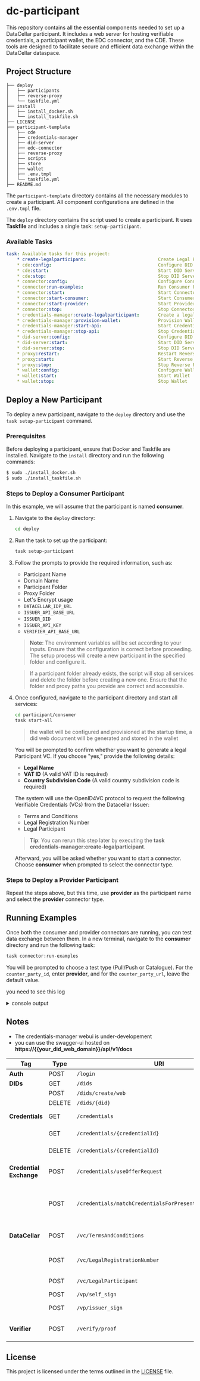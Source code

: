 # dc-participant

This repository contains all the essential components needed to set up a DataCellar participant. It includes a web server for hosting verifiable credentials, a participant wallet, the EDC connector, and the CDE. These tools are designed to facilitate secure and efficient data exchange within the DataCellar dataspace.

## Project Structure

```
├── deploy
│   ├── participants
│   ├── reverse-proxy
│   └── taskfile.yml
├── install
│   ├── install_docker.sh
│   └── install_taskfile.sh
├── LICENSE
├── participant-template
│   ├── cde
│   ├── credentials-manager
│   ├── did-server
│   ├── edc-connector
│   ├── reverse-proxy
│   ├── scripts
│   ├── store
│   ├── wallet
│   ├── .env.tmpl
│   └── taskfile.yml
├── README.md
```

The `participant-template` directory contains all the necessary modules to create a participant. All component configurations are defined in the `.env.tmpl` file.

The `deploy` directory contains the script used to create a participant. It uses **Taskfile** and includes a single task: `setup-participant`.

### Available Tasks

```yaml
task: Available tasks for this project:
    * create-legalparticipant:                           Create Legal Participant
    * cde:config:                                        Configure DID Server
    * cde:start:                                         Start DID Server
    * cde:stop:                                          Stop DID Server
    * connector:config:                                  Configure Connector
    * connector:run-examples:                            Run Consumer Pull/Push example
    * connector:start:                                   Start Connector
    * connector:start-consumer:                          Start Consumer Connector
    * connector:start-provider:                          Start Provider Connector
    * connector:stop:                                    Stop Connector
    * credentials-manager:create-legalparticipant:       Create a legal participant with legalname, vatid, and country_subdivision_code
    * credentials-manager:provision-wallet:              Provision Wallet
    * credentials-manager:start-api:                     Start Credentials Manager API
    * credentials-manager:stop-api:                      Stop Credentials Manager API
    * did-server:config:                                 Configure DID Server
    * did-server:start:                                  Start DID Server
    * did-server:stop:                                   Stop DID Server
    * proxy:restart:                                     Restart Reverse Proxy
    * proxy:start:                                       Start Reverse Proxy
    * proxy:stop:                                        Stop Reverse Proxy
    * wallet:config:                                     Configure Wallet
    * wallet:start:                                      Start Wallet
    * wallet:stop:                                       Stop Wallet
```

## Deploy a New Participant

To deploy a new participant, navigate to the `deploy` directory and use the `task setup-participant` command.

### Prerequisites

Before deploying a participant, ensure that Docker and Taskfile are installed. Navigate to the `install` directory and run the following commands:

```bash
$ sudo ./install_docker.sh 
$ sudo ./install_taskfile.sh 
```

### Steps to Deploy a Consumer Participant

In this example, we will assume that the participant is named **consumer**.

1. Navigate to the `deploy` directory:

   ```bash
   cd deploy
   ```

2. Run the task to set up the participant:

   ```bash
   task setup-participant
   ```

3. Follow the prompts to provide the required information, such as:
   - Participant Name 
   - Domain Name
   - Participant Folder
   - Proxy Folder
   - Let's Encrypt usage
   - `DATACELLAR_IDP_URL`
   - `ISSUER_API_BASE_URL`
   - `ISSUER_DID`
   - `ISSUER_API_KEY`
   - `VERIFIER_API_BASE_URL`

    > **Note**: The environment variables will be set according to your inputs. Ensure that the configuration is correct before proceeding. The setup process will create a new participant in the specified folder and configure it.

    > If a participant folder already exists, the script will stop all services and delete the folder before creating a new one. Ensure that the folder and proxy paths you provide are correct and accessible.

4. Once configured, navigate to the participant directory and start all services:

   ```bash
   cd participant/consumer  
   task start-all
   ```
   > the wallet will be configured and provisioned at the startup time, 
   > a did web document will be generated and stored in the wallet 

   You will be prompted to confirm whether you want to generate a legal Participant VC. If you choose "yes," provide the following details:
   - **Legal Name**
   - **VAT ID** (A valid VAT ID is required)
   - **Country Subdivision Code** (A valid country subdivision code is required)

   The system will use the OpenID4VC protocol to request the following Verifiable Credentials (VCs) from the Datacellar Issuer:
   - Terms and Conditions
   - Legal Registration Number
   - Legal Participant

   > **Tip**: You can rerun this step later by executing the **task credentials-manager:create-legalparticipant**.

   Afterward, you will be asked whether you want to start a connector. Choose **consumer** when prompted to select the connector type.

### Steps to Deploy a Provider Participant

Repeat the steps above, but this time, use **provider** as the participant name and select the **provider** connector type.

## Running Examples

Once both the consumer and provider connectors are running, you can test data exchange between them. In a new terminal, navigate to the **consumer** directory and run the following task:

```bash
task connector:run-examples
```

You will be prompted to choose a test type (Pull/Push or Catalogue). For the `counter_party_id`, enter **provider**, and for the `counter_party_url`, leave the default value.

you need to see this log
<details>
<summary>console output</summary>

```console
debian@vps-79d2c53f:~/datacellar/dc-participant/deploy/participants/consumer$ task connector:run-examples
Run examples (pull/push/catalogue) [catalogue]: 
Set counter_party_connector_id (provider): 
Set COUNTER_PARTY_PROTOCOL_URL (https://provider.datacellar.cosypoc.ovh/protocol): 
2024-10-23 00:55:08 c034b11ec33a asyncio[8] DEBUG Using selector: EpollSelector
2024-10-23 00:55:08 c034b11ec33a environ_config[8] DEBUG looking for env var 'EDC_CERT_PATH'.
2024-10-23 00:55:08 c034b11ec33a environ_config[8] DEBUG looking for env var 'EDC_RABBIT_URL'.
2024-10-23 00:55:08 c034b11ec33a environ_config[8] DEBUG looking for env var 'EDC_HTTP_API_PORT'.
2024-10-23 00:55:08 c034b11ec33a environ_config[8] DEBUG looking for env var 'EDC_CONNECTOR_SCHEME'.
2024-10-23 00:55:08 c034b11ec33a environ_config[8] DEBUG looking for env var 'EDC_CONNECTOR_HOST'.
2024-10-23 00:55:08 c034b11ec33a environ_config[8] DEBUG looking for env var 'EDC_CONNECTOR_CONNECTOR_ID'.
2024-10-23 00:55:08 c034b11ec33a environ_config[8] DEBUG looking for env var 'EDC_CONNECTOR_PARTICIPANT_ID'.
2024-10-23 00:55:08 c034b11ec33a environ_config[8] DEBUG looking for env var 'EDC_CONNECTOR_MANAGEMENT_PORT'.
2024-10-23 00:55:08 c034b11ec33a environ_config[8] DEBUG looking for env var 'EDC_CONNECTOR_MANAGEMENT_PATH'.
2024-10-23 00:55:08 c034b11ec33a environ_config[8] DEBUG looking for env var 'EDC_CONNECTOR_CONTROL_PORT'.
2024-10-23 00:55:08 c034b11ec33a environ_config[8] DEBUG looking for env var 'EDC_CONNECTOR_CONTROL_PATH'.
2024-10-23 00:55:08 c034b11ec33a environ_config[8] DEBUG looking for env var 'EDC_CONNECTOR_PUBLIC_PORT'.
2024-10-23 00:55:08 c034b11ec33a environ_config[8] DEBUG looking for env var 'EDC_CONNECTOR_PUBLIC_PATH'.
2024-10-23 00:55:08 c034b11ec33a environ_config[8] DEBUG looking for env var 'EDC_CONNECTOR_PROTOCOL_PORT'.
2024-10-23 00:55:08 c034b11ec33a environ_config[8] DEBUG looking for env var 'EDC_CONNECTOR_PROTOCOL_PATH'.
2024-10-23 00:55:08 c034b11ec33a __main__[8] DEBUG Configuration:
AppConfig(cert_path='/opt/src/config/certs/consumer.datacellar.cosypoc.ovh.crt', rabbit_url='amqp://guest:guest@consumer.connector-broker:5672', http_api_port=8000, connector=AppConfig.Connector(scheme='http', host='consumer.connector', connector_id='consumer', participant_id='consumer', management_port=9193, management_path='/management', control_port=9192, control_path='/control', public_port=9291, public_path='/public', protocol_port=9194, protocol_path='/protocol'))
2024-10-23 00:55:08 c034b11ec33a httpx[8] DEBUG load_ssl_context verify=True cert=None trust_env=True http2=False
2024-10-23 00:55:08 c034b11ec33a httpx[8] DEBUG load_verify_locations cafile='/usr/local/lib/python3.8/dist-packages/certifi/cacert.pem'
2024-10-23 00:55:08 c034b11ec33a edcpy.edc_api[8] DEBUG -> POST http://consumer.connector:9193/management/v2/catalog/request
{'@context': {'@vocab': 'https://w3id.org/edc/v0.0.1/ns/'},
 'counterPartyAddress': 'https://provider.datacellar.cosypoc.ovh/protocol',
 'protocol': 'dataspace-protocol-http'}
2024-10-23 00:55:08 c034b11ec33a httpcore.connection[8] DEBUG connect_tcp.started host='consumer.connector' port=9193 local_address=None timeout=60 socket_options=None
2024-10-23 00:55:08 c034b11ec33a httpcore.connection[8] DEBUG connect_tcp.complete return_value=<httpcore._backends.anyio.AnyIOStream object at 0x7f53652fe850>
2024-10-23 00:55:08 c034b11ec33a httpcore.http11[8] DEBUG send_request_headers.started request=<Request [b'POST']>
2024-10-23 00:55:08 c034b11ec33a httpcore.http11[8] DEBUG send_request_headers.complete
2024-10-23 00:55:08 c034b11ec33a httpcore.http11[8] DEBUG send_request_body.started request=<Request [b'POST']>
2024-10-23 00:55:08 c034b11ec33a httpcore.http11[8] DEBUG send_request_body.complete
2024-10-23 00:55:08 c034b11ec33a httpcore.http11[8] DEBUG receive_response_headers.started request=<Request [b'POST']>
2024-10-23 00:55:13 c034b11ec33a httpcore.http11[8] DEBUG receive_response_headers.complete return_value=(b'HTTP/1.1', 200, b'OK', [(b'Date', b'Wed, 23 Oct 2024 00:55:08 GMT'), (b'Content-Type', b'application/json'), (b'Content-Length', b'2904')])
2024-10-23 00:55:13 c034b11ec33a httpx[8] INFO HTTP Request: POST http://consumer.connector:9193/management/v2/catalog/request "HTTP/1.1 200 OK"
2024-10-23 00:55:13 c034b11ec33a httpcore.http11[8] DEBUG receive_response_body.started request=<Request [b'POST']>
2024-10-23 00:55:13 c034b11ec33a httpcore.http11[8] DEBUG receive_response_body.complete
2024-10-23 00:55:13 c034b11ec33a httpcore.http11[8] DEBUG response_closed.started
2024-10-23 00:55:13 c034b11ec33a httpcore.http11[8] DEBUG response_closed.complete
2024-10-23 00:55:13 c034b11ec33a edcpy.edc_api[8] DEBUG <- POST http://consumer.connector:9193/management/v2/catalog/request
{'@context': {'@vocab': 'https://w3id.org/edc/v0.0.1/ns/',
              'dcat': 'http://www.w3.org/ns/dcat#',
              'dct': 'http://purl.org/dc/terms/',
              'dspace': 'https://w3id.org/dspace/v0.8/',
              'edc': 'https://w3id.org/edc/v0.0.1/ns/',
              'odrl': 'http://www.w3.org/ns/odrl/2/'},
 '@id': 'd2dd5254-fdad-4178-83fe-6bd5c0532448',
 '@type': 'dcat:Catalog',
 'dcat:dataset': [{'@id': 'POST-consumption-prediction',
                   '@type': 'dcat:Dataset',
                   'dcat:distribution': [{'@type': 'dcat:Distribution',
                                          'dcat:accessService': 'c6c5a207-1ca3-4aec-9c6e-234990c53169',
                                          'dct:format': {'@id': 'HttpProxy-PUSH'}},
                                         {'@type': 'dcat:Distribution',
                                          'dcat:accessService': 'c6c5a207-1ca3-4aec-9c6e-234990c53169',
                                          'dct:format': {'@id': 'HttpData-PULL'}},
                                         {'@type': 'dcat:Distribution',
                                          'dcat:accessService': 'c6c5a207-1ca3-4aec-9c6e-234990c53169',
                                          'dct:format': {'@id': 'HttpData-PUSH'}}],
                   'id': 'POST-consumption-prediction',
                   'name': 'POST /consumption/prediction '
                           '(run_consumption_prediction_consumption_prediction_post)',
                   'odrl:hasPolicy': {'@id': 'Y29udHJhY3RkZWYtUE9TVC1jb25zdW1wdGlvbi1wcmVkaWN0aW9u:UE9TVC1jb25zdW1wdGlvbi1wcmVkaWN0aW9u:NzhkNDJkZGItZGYxOS00MGYxLTgzNDItMGVjZTM1ZWU1MGNi',
                                      '@type': 'odrl:Offer',
                                      'odrl:obligation': [],
                                      'odrl:permission': [],
                                      'odrl:prohibition': []}},
                  {'@id': 'POST-dummy',
                   '@type': 'dcat:Dataset',
                   'dcat:distribution': [{'@type': 'dcat:Distribution',
                                          'dcat:accessService': 'c6c5a207-1ca3-4aec-9c6e-234990c53169',
                                          'dct:format': {'@id': 'HttpProxy-PUSH'}},
                                         {'@type': 'dcat:Distribution',
                                          'dcat:accessService': 'c6c5a207-1ca3-4aec-9c6e-234990c53169',
                                          'dct:format': {'@id': 'HttpData-PULL'}},
                                         {'@type': 'dcat:Distribution',
                                          'dcat:accessService': 'c6c5a207-1ca3-4aec-9c6e-234990c53169',
                                          'dct:format': {'@id': 'HttpData-PUSH'}}],
                   'id': 'POST-dummy',
                   'name': 'POST /dummy (process_data_dummy_post)',
                   'odrl:hasPolicy': {'@id': 'Y29udHJhY3RkZWYtUE9TVC1kdW1teQ==:UE9TVC1kdW1teQ==:ZTJiMTI1YzgtZGQ0Mi00YjlhLTlmMTUtYzNiMzRjNjk0YzNm',
                                      '@type': 'odrl:Offer',
                                      'odrl:obligation': [],
                                      'odrl:permission': [],
                                      'odrl:prohibition': []}},
                  {'@id': 'GET-consumption',
                   '@type': 'dcat:Dataset',
                   'dcat:distribution': [{'@type': 'dcat:Distribution',
                                          'dcat:accessService': 'c6c5a207-1ca3-4aec-9c6e-234990c53169',
                                          'dct:format': {'@id': 'HttpProxy-PUSH'}},
                                         {'@type': 'dcat:Distribution',
                                          'dcat:accessService': 'c6c5a207-1ca3-4aec-9c6e-234990c53169',
                                          'dct:format': {'@id': 'HttpData-PULL'}},
                                         {'@type': 'dcat:Distribution',
                                          'dcat:accessService': 'c6c5a207-1ca3-4aec-9c6e-234990c53169',
                                          'dct:format': {'@id': 'HttpData-PUSH'}}],
                   'id': 'GET-consumption',
                   'name': 'GET /consumption '
                           '(get_consumption_data_consumption_get)',
                   'odrl:hasPolicy': {'@id': 'Y29udHJhY3RkZWYtR0VULWNvbnN1bXB0aW9u:R0VULWNvbnN1bXB0aW9u:OWIyNjA1YzctZTAzMi00NWE5LThhMDYtNzcwMWMxNDNjMTBk',
                                      '@type': 'odrl:Offer',
                                      'odrl:obligation': [],
                                      'odrl:permission': [],
                                      'odrl:prohibition': []}}],
 'dcat:service': {'@id': 'c6c5a207-1ca3-4aec-9c6e-234990c53169',
                  '@type': 'dcat:DataService',
                  'dct:endpointUrl': 'https://provider.datacellar.cosypoc.ovh/protocol',
                  'dct:terms': 'connector'},
 'dspace:participantId': 'provider',
 'participantId': 'provider'}
2024-10-23 00:55:13 c034b11ec33a httpcore.connection[8] DEBUG close.started
2024-10-23 00:55:13 c034b11ec33a httpcore.connection[8] DEBUG close.complete
2024-10-23 00:55:13 c034b11ec33a __main__[8] INFO Found datasets:
[{'@id': 'POST-consumption-prediction',
  '@type': 'dcat:Dataset',
  'dcat:distribution': [{'@type': 'dcat:Distribution',
                         'dcat:accessService': 'c6c5a207-1ca3-4aec-9c6e-234990c53169',
                         'dct:format': {'@id': 'HttpProxy-PUSH'}},
                        {'@type': 'dcat:Distribution',
                         'dcat:accessService': 'c6c5a207-1ca3-4aec-9c6e-234990c53169',
                         'dct:format': {'@id': 'HttpData-PULL'}},
                        {'@type': 'dcat:Distribution',
                         'dcat:accessService': 'c6c5a207-1ca3-4aec-9c6e-234990c53169',
                         'dct:format': {'@id': 'HttpData-PUSH'}}],
  'id': 'POST-consumption-prediction',
  'name': 'POST /consumption/prediction '
          '(run_consumption_prediction_consumption_prediction_post)',
  'odrl:hasPolicy': {'@id': 'Y29udHJhY3RkZWYtUE9TVC1jb25zdW1wdGlvbi1wcmVkaWN0aW9u:UE9TVC1jb25zdW1wdGlvbi1wcmVkaWN0aW9u:NzhkNDJkZGItZGYxOS00MGYxLTgzNDItMGVjZTM1ZWU1MGNi',
                     '@type': 'odrl:Offer',
                     'odrl:obligation': [],
                     'odrl:permission': [],
                     'odrl:prohibition': []}},
 {'@id': 'POST-dummy',
  '@type': 'dcat:Dataset',
  'dcat:distribution': [{'@type': 'dcat:Distribution',
                         'dcat:accessService': 'c6c5a207-1ca3-4aec-9c6e-234990c53169',
                         'dct:format': {'@id': 'HttpProxy-PUSH'}},
                        {'@type': 'dcat:Distribution',
                         'dcat:accessService': 'c6c5a207-1ca3-4aec-9c6e-234990c53169',
                         'dct:format': {'@id': 'HttpData-PULL'}},
                        {'@type': 'dcat:Distribution',
                         'dcat:accessService': 'c6c5a207-1ca3-4aec-9c6e-234990c53169',
                         'dct:format': {'@id': 'HttpData-PUSH'}}],
  'id': 'POST-dummy',
  'name': 'POST /dummy (process_data_dummy_post)',
  'odrl:hasPolicy': {'@id': 'Y29udHJhY3RkZWYtUE9TVC1kdW1teQ==:UE9TVC1kdW1teQ==:ZTJiMTI1YzgtZGQ0Mi00YjlhLTlmMTUtYzNiMzRjNjk0YzNm',
                     '@type': 'odrl:Offer',
                     'odrl:obligation': [],
                     'odrl:permission': [],
                     'odrl:prohibition': []}},
 {'@id': 'GET-consumption',
  '@type': 'dcat:Dataset',
  'dcat:distribution': [{'@type': 'dcat:Distribution',
                         'dcat:accessService': 'c6c5a207-1ca3-4aec-9c6e-234990c53169',
                         'dct:format': {'@id': 'HttpProxy-PUSH'}},
                        {'@type': 'dcat:Distribution',
                         'dcat:accessService': 'c6c5a207-1ca3-4aec-9c6e-234990c53169',
                         'dct:format': {'@id': 'HttpData-PULL'}},
                        {'@type': 'dcat:Distribution',
                         'dcat:accessService': 'c6c5a207-1ca3-4aec-9c6e-234990c53169',
                         'dct:format': {'@id': 'HttpData-PUSH'}}],
  'id': 'GET-consumption',
  'name': 'GET /consumption (get_consumption_data_consumption_get)',
  'odrl:hasPolicy': {'@id': 'Y29udHJhY3RkZWYtR0VULWNvbnN1bXB0aW9u:R0VULWNvbnN1bXB0aW9u:OWIyNjA1YzctZTAzMi00NWE5LThhMDYtNzcwMWMxNDNjMTBk',
                     '@type': 'odrl:Offer',
                     'odrl:obligation': [],
                     'odrl:permission': [],
                     'odrl:prohibition': []}}]
```
</details>

## Notes

- The credentials-manager webui is under-developement
- you can use the swagger-ui hosted on **https://{{your_did_web_domain}}/api/v1/docs**


| **Tag**               | **Type** | **URI**                                                 | **Description**                                 |
|-----------------------|----------|---------------------------------------------------------|-------------------------------------------------|
| **Auth**              | POST     | `/login`                                                | Login                                           |
| **DIDs**              | GET      | `/dids`                                                 | Get DIDs                                        |
|                       | POST     | `/dids/create/web`                                      | Create DID                                      |
|                       | DELETE   | `/dids/{did}`                                           | Delete DID                                      |
| **Credentials**       | GET      | `/credentials`                                          | Get Credentials                                 |
|                       | GET      | `/credentials/{credentialId}`                           | View Credential                                 |
|                       | DELETE   | `/credentials/{credentialId}`                           | Delete Credential                               |
| **Credential Exchange**| POST     | `/credentials/useOfferRequest`                          | Accept Credential Offer                         |
|                       | POST     | `/credentials/matchCredentialsForPresentationDefinition`| Match Credentials for Presentation Definition   |
| **DataCellar**        | POST     | `/vc/TermsAndConditions`                                | Get Terms and Conditions                        |
|                       | POST     | `/vc/LegalRegistrationNumber`                           | Get Legal Registration Number                   |
|                       | POST     | `/vc/LegalParticipant`                                  | Get Legal Participant                           |
|                       | POST     | `/vp/self_sign`                                         | VP Self Sign                                    |
|                       | POST     | `/vp/issuer_sign`                                       | VP Issuer Sign                                  |
| **Verifier**          | POST     | `/verify/proof`                                         | Verify Credential Signature                     |



## License
This project is licensed under the terms outlined in the [LICENSE](LICENSE) file.
